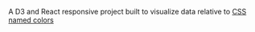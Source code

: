 A D3 and React responsive project built to visualize data relative to [CSS named colors](https://gist.github.com/JoaoPedrodaSilva/c04e83b2cfb25f8d0b93a5a892d3e080)